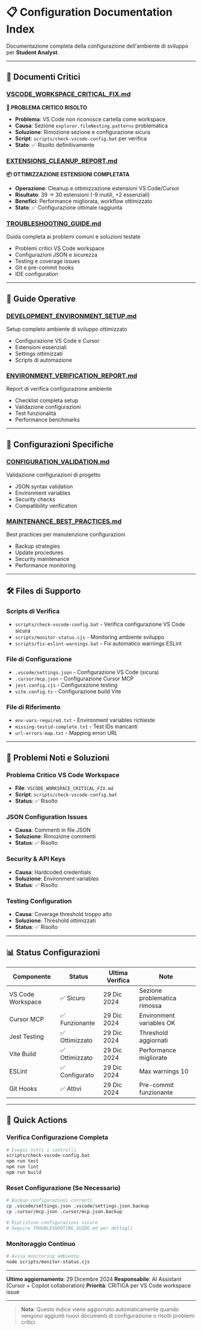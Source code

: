 # 📋 Configuration Documentation Index

Documentazione completa della configurazione dell'ambiente di sviluppo per **Student Analyst**.

---

## 🚨 Documenti Critici

### [VSCODE_WORKSPACE_CRITICAL_FIX.md](VSCODE_WORKSPACE_CRITICAL_FIX.md)

**🚨 PROBLEMA CRITICO RISOLTO**

- **Problema**: VS Code non riconosce cartella come workspace
- **Causa**: Sezione `explorer.fileNesting.patterns` problematica
- **Soluzione**: Rimozione sezione e configurazione sicura
- **Script**: `scripts/check-vscode-config.bat` per verifica
- **Stato**: ✅ Risolto definitivamente

### [EXTENSIONS_CLEANUP_REPORT.md](EXTENSIONS_CLEANUP_REPORT.md)

**📦 OTTIMIZZAZIONE ESTENSIONI COMPLETATA**

- **Operazione**: Cleanup e ottimizzazione estensioni VS Code/Cursor
- **Risultato**: 39 → 30 estensioni (-9 inutili, +2 essenziali)
- **Benefici**: Performance migliorata, workflow ottimizzato
- **Stato**: ✅ Configurazione ottimale raggiunta

### [TROUBLESHOOTING_GUIDE.md](TROUBLESHOOTING_GUIDE.md)

Guida completa ai problemi comuni e soluzioni testate

- Problemi critici VS Code workspace
- Configurazioni JSON e sicurezza
- Testing e coverage issues
- Git e pre-commit hooks
- IDE configuration

---

## 📖 Guide Operative

### [DEVELOPMENT_ENVIRONMENT_SETUP.md](DEVELOPMENT_ENVIRONMENT_SETUP.md)

Setup completo ambiente di sviluppo ottimizzato

- Configurazione VS Code e Cursor
- Estensioni essenziali
- Settings ottimizzati
- Scripts di automazione

### [ENVIRONMENT_VERIFICATION_REPORT.md](ENVIRONMENT_VERIFICATION_REPORT.md)

Report di verifica configurazione ambiente

- Checklist completa setup
- Validazione configurazioni
- Test funzionalità
- Performance benchmarks

---

## 🔧 Configurazioni Specifiche

### [CONFIGURATION_VALIDATION.md](CONFIGURATION_VALIDATION.md)

Validazione configurazioni di progetto

- JSON syntax validation
- Environment variables
- Security checks
- Compatibility verification

### [MAINTENANCE_BEST_PRACTICES.md](MAINTENANCE_BEST_PRACTICES.md)

Best practices per manutenzione configurazioni

- Backup strategies
- Update procedures
- Security maintenance
- Performance monitoring

---

## 🛠️ Files di Supporto

### Scripts di Verifica

- `scripts/check-vscode-config.bat` - Verifica configurazione VS Code sicura
- `scripts/monitor-status.cjs` - Monitoring ambiente sviluppo
- `scripts/fix-eslint-warnings.bat` - Fix automatico warnings ESLint

### File di Configurazione

- `.vscode/settings.json` - Configurazione VS Code (sicura)
- `.cursor/mcp.json` - Configurazione Cursor MCP
- `jest.config.cjs` - Configurazione testing
- `vite.config.ts` - Configurazione build Vite

### File di Riferimento

- `env-vars-required.txt` - Environment variables richieste
- `missing-testid-complete.txt` - Test IDs mancanti
- `url-errors-map.txt` - Mapping errori URL

---

## 🚨 Problemi Noti e Soluzioni

### Problema Critico VS Code Workspace

- **File**: `VSCODE_WORKSPACE_CRITICAL_FIX.md`
- **Script**: `scripts/check-vscode-config.bat`
- **Status**: ✅ Risolto

### JSON Configuration Issues

- **Causa**: Commenti in file JSON
- **Soluzione**: Rimozione commenti
- **Status**: ✅ Risolto

### Security & API Keys

- **Causa**: Hardcoded credentials
- **Soluzione**: Environment variables
- **Status**: ✅ Risolto

### Testing Configuration

- **Causa**: Coverage threshold troppo alto
- **Soluzione**: Threshold ottimizzati
- **Status**: ✅ Risolto

---

## 📊 Status Configurazioni

| Componente        | Status         | Ultima Verifica | Note                         |
| ----------------- | -------------- | --------------- | ---------------------------- |
| VS Code Workspace | ✅ Sicuro      | 29 Dic 2024     | Sezione problematica rimossa |
| Cursor MCP        | ✅ Funzionante | 29 Dic 2024     | Environment variables OK     |
| Jest Testing      | ✅ Ottimizzato | 29 Dic 2024     | Threshold aggiornati         |
| Vite Build        | ✅ Ottimizzato | 29 Dic 2024     | Performance migliorate       |
| ESLint            | ✅ Configurato | 29 Dic 2024     | Max warnings 10              |
| Git Hooks         | ✅ Attivi      | 29 Dic 2024     | Pre-commit funzionante       |

---

## 🎯 Quick Actions

### Verifica Configurazione Completa

```bash
# Esegui tutti i controlli
scripts/check-vscode-config.bat
npm run test
npm run lint
npm run build
```

### Reset Configurazione (Se Necessario)

```bash
# Backup configurazioni correnti
cp .vscode/settings.json .vscode/settings.json.backup
cp .cursor/mcp.json .cursor/mcp.json.backup

# Ripristino configurazioni sicure
# Seguire TROUBLESHOOTING_GUIDE.md per dettagli
```

### Monitoraggio Continuo

```bash
# Avvia monitoring ambiente
node scripts/monitor-status.cjs
```

---

**Ultimo aggiornamento**: 29 Dicembre 2024
**Responsabile**: AI Assistant (Cursor + Copilot collaboration)
**Priorità**: CRITICA per VS Code workspace issue

---

> **Nota**: Questo indice viene aggiornato automaticamente quando vengono aggiunti nuovi documenti di configurazione o risolti problemi critici.
